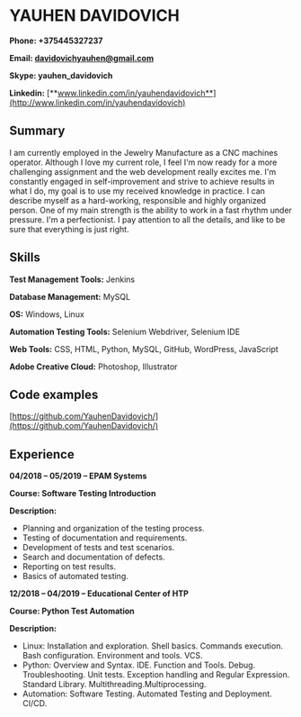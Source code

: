 # YAUHEN DAVIDOVICH

**Phone: +375445327237**

**Email: davidovichyauhen@gmail.com**

**Skype: yauhen\_davidovich**

**Linkedin:** [**www.linkedin.com/in/yauhendavidovich**](http://www.linkedin.com/in/yauhendavidovich)

## Summary

I am currently employed in the Jewelry Manufacture as a CNC machines operator. Although I love my current role, I feel I&#39;m now ready for a more challenging assignment and the web development really excites me.
I'm constantly engaged in self-improvement and strive to achieve results in what I do, my goal is to use my received knowledge in practice. I can describe myself as a hard-working, responsible and highly organized person. One of my main strength is the ability to work in a fast rhythm under pressure. I&#39;m a perfectionist. I pay attention to all the details, and like to be sure that everything is just right.

## Skills

**Test Management Tools:** Jenkins

**Database Management:** MySQL

**OS:** Windows, Linux

**Automation Testing Tools:** Selenium Webdriver, Selenium IDE

**Web Tools:** CSS, HTML, Python, MySQL, GitHub, WordPress, JavaScript

**Adobe Creative Cloud:** Photoshop, Illustrator

## Code examples

[https://github.com/YauhenDavidovich/](https://github.com/YauhenDavidovich/)

## Experience

**04/2018 – 05/2019 – EPAM Systems**

**Course: Software Testing Introduction**

**Description:**

- Planning and organization of the testing process.
- Testing of documentation and requirements.
- Development of tests and test scenarios.
- Search and documentation of defects.
- Reporting on test results.
- Basics of automated testing.

**12/2018 – 04/2019 – Educational Center of HTP**

**Course: Python Test Automation**

**Description:**

- Linux: Installation and exploration. Shell basics. Commands execution. Bash configuration. Environment and tools. VCS.
- Python: Overview and Syntax. IDE. Function and Tools. Debug. Troubleshooting. Unit tests. Exception handling and Regular Expression. Standard Library. Multithreading.Multiprocessing.
- Automation: Software Testing. Automated Testing and Deployment. CI/CD.